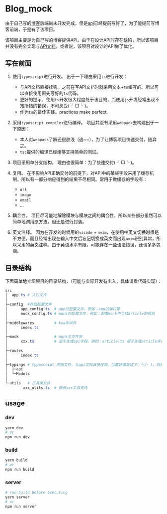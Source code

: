 # Blog_mock
  由于自己写的[博客](https://github.com/Laishuxin/Blog)后端尚未开发完成，但是[api](https://github.com/Laishuxin/Blog/blob/main/doc/api_doc/api_doc.md)已经提前写好了，为了能提前写博客前端，于是有了该项目。

  该项目主要是为自己写的博客提供API。由于在设计API时存在缺陷，所以该项目并没有完全实现与[API文档](https://github.com/Laishuxin/Blog/blob/main/doc/api_doc/api_doc.md)。或者说，该项目对设计的API做了优化。

## 写在前面
1. 使用`typescript`进行开发。
   出于一下理由采用`ts`进行开发：
   + 与API文档直接挂钩。之前在写API文档时就采用文本+`ts`编写的。所以可以直接使用原先写好的`ts`代码。
   + 更好的提示。使用`ts`开发很大程度处于该目的，而使用`js`开发经常出现不知所措的错误，不可忍受( ╯□╰ )。
   + 作为`ts`的最佳实践。practices make perfect.

2. 采用`typescript compiler`进行编译。
   项目并没有采用`webpack`去构建出于一下原因：
    + 本人对`webpack`了解还很肤浅（逃~~），为了让博客项目快速交付，随弃之。
    + `tsc`提供的编译已经组够支持简单的测试。

3. 项目采用单分支结构。
   理由也很简单：为了快速交付( ╯□╰ )。

4. 复用。
   在不影响API正确交付的前提下，对API中的某些字段采用了缓存机制，所以有一部分响应得到的结果不尽相同。常用于做缓存的字段有：
   + `url`
   + `image`
   + `email`
   + ...
5. 耦合性。
   项目尽可能地解除模块与模块之间的耦合性，所以某些部分虽然可以简单地调用原方法，但还是进行封装。
6. 英文注释。
   因为在开发的时候用的`vscode` + `nvim`，在使用中英文切换时很是不方便，而且经常出现在输入中文后忘记切换成英文而出现`nvim`识别异常，所以采用的英文注释。由于英语水平有限，可能存在一些语法错误，还请多多包涵。
## 目录结构
下面简单地介绍项目的目录结构，（可能与实际开发有出入，具体请看代码实现）： 
```powershell
src
│  app.ts # 入口文件
│
├─config  #存放配置文件
│      app_config.ts  # app的配置文件，例如：app的端口等
│      mock_config.ts # mock的配置文件，例如：配置mock中生成article的规则
│
├─middlewares         # koa中间件
│      index.ts
│
├─mock                # mock主文件夹
│      xxx.ts         # 用于生成api字段。例如：article.ts 用于生成article字段
│
├─routes
│      index.ts
│
├─typings # typescript 声明文件，与api文档直接挂钩。位置好像放错了( ╯□╰ )。将错就错
│  ├─api
│  └─Models
│
└─utils   # 工具类文件
        xxx_utils.ts  # 提供xxx工具支持
```

## usage
### dev
```bash
yarn dev
# or 
npm run dev
```
### build
```bash
yarn build
# or 
npm run build
```

### server
```bash
# run build before executing
yarn server 
# or
npm run server
```